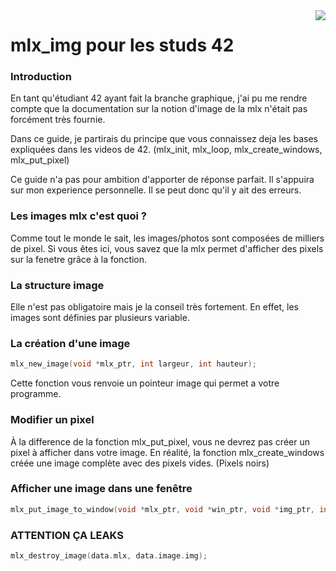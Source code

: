 <img src="https://upload.wikimedia.org/wikipedia/commons/thumb/8/8d/42_Logo.svg/150px-42_Logo.svg.png" align="right" />

# mlx_img pour les studs 42

### Introduction

En tant qu'étudiant 42 ayant fait la branche graphique, j'ai pu me rendre compte que la documentation sur la notion d'image de la mlx n'était pas forcément très fournie.

Dans ce guide, je partirais du principe que vous connaissez deja les bases expliquées dans les videos de 42. (mlx_init, mlx_loop, mlx_create_windows, mlx_put_pixel)

Ce guide n'a pas pour ambition d'apporter de réponse parfait. Il s'appuira sur mon experience personnelle. Il se peut donc qu'il y ait des erreurs.

### Les images mlx c'est quoi ?

Comme tout le monde le sait, les images/photos sont composées de milliers de pixel. Si vous êtes ici, vous savez que la mlx permet d'afficher des pixels sur la fenetre grâce à la fonction.

### La structure image

Elle n'est pas obligatoire mais je la conseil très fortement. En effet, les images sont définies par plusieurs variable.

### La création d'une image

```C
mlx_new_image(void *mlx_ptr, int largeur, int hauteur);
```

Cette fonction vous renvoie un pointeur image qui permet a votre programme.

### Modifier un pixel

À la difference de la fonction mlx_put_pixel, vous ne devrez pas créer un pixel à afficher dans votre image. En réalité, la fonction mlx_create_windows créée une image complète avec des pixels vides. (Pixels noirs)

### Afficher une image dans une fenêtre

```C
mlx_put_image_to_window(void *mlx_ptr, void *win_ptr, void *img_ptr, int corner_left_x, int corner_left_y);
```

### ATTENTION ÇA LEAKS

```C
mlx_destroy_image(data.mlx, data.image.img);
```
